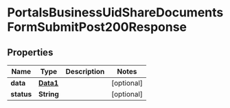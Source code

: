 

# PortalsBusinessUidShareDocumentsFormSubmitPost200Response


## Properties

Name | Type | Description | Notes
------------ | ------------- | ------------- | -------------
**data** | [**Data1**](Data1.md) |  |  [optional]
**status** | **String** |  |  [optional]




